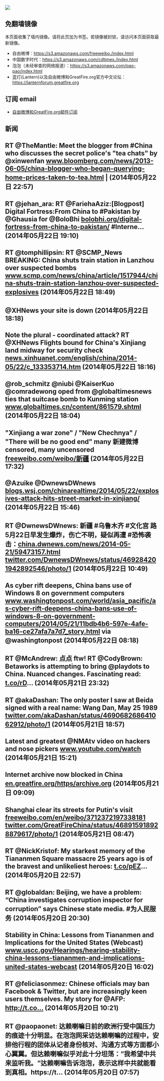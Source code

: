 <img src="https://raw.githubusercontent.com/greatfire/z/master/logos.gif" />

## 免翻墙镜像
本页面收集了墙内镜像。请将此页加为书签。若镜像被封锁，请访问本页面获取最新镜像。
* 自由微博：https://s3.amazonaws.com/freeweibo./index.html
* 中国数字时代：https://s3.amazonaws.com/cdtimes./index.html
* 泡泡（未经审查的网络报道）：https://s3.amazonaws.com/pao-pao/index.html
* 蓝灯(Lantern)以及自由微博和GreatFire.org官方中文论坛：https://lanternforum.greatfire.org

## 订阅 email
* <a href="https://greatfire.us7.list-manage.com/subscribe?u=854fca58782082e0cbdf204a0&id=c78949b93c">自由微博和GreatFire.org邮件订阅</a>
		
## 新闻
RT @TheMantle: Meet the blogger from #China who discusses the secret police's "tea chats" by @xinwenfan <a href="http://www.bloomberg.com/news/2013-06-05/china-blogger-who-began-querying-home-prices-taken-to-tea.html?utm_content=buffercede4&utm_medium=social&utm_source=twitter.com&utm_campaign=buffer">www.bloomberg.com/news/2013-06-05/china-blogger-who-began-querying-home-prices-taken-to-tea.html</a> | (2014年05月22日 22:57)
 ---
RT @jehan_ara: RT @FariehaAziz:[Blogpost] Digital Fortress:From China to #Pakistan by @Ghausia for @BoloBhi <a href="http://bolobhi.org/digital-fortress-from-china-to-pakistan/">bolobhi.org/digital-fortress-from-china-to-pakistan/</a> #Interne… (2014年05月22日 19:10)
 ---
RT @tomphillipsin: RT @SCMP_News BREAKING: China shuts train station in Lanzhou over suspected bombs <a href="http://www.scmp.com/news/china/article/1517944/china-shuts-train-station-lanzhou-over-suspected-explosives">www.scmp.com/news/china/article/1517944/china-shuts-train-station-lanzhou-over-suspected-explosives</a> (2014年05月22日 18:49)
 ---
@XHNews your site is down (2014年05月22日 18:18)
 ---
Note the plural - coordinated attack? RT @XHNews Flights bound for China's Xinjiang land midway for security check <a href="http://news.xinhuanet.com/english/china/2014-05/22/c_133353714.htm">news.xinhuanet.com/english/china/2014-05/22/c_133353714.htm</a> (2014年05月22日 18:16)
 ---
@rob_schmitz @niubi @KaiserKuo @comradewong oped from @globaltimesnews ties that suitcase bomb to Kunming station <a href="http://www.globaltimes.cn/content/861579.shtml?utm_content=bufferc0929&utm_medium=social&utm_source=twitter.com&utm_campaign=buffer">www.globaltimes.cn/content/861579.shtml</a> (2014年05月22日 18:04)
 ---
"Xinjiang a war zone" / "New Chechnya" / "There will be no good end" many 新建微博 censored, many uncensored <a href="https://freeweibo.com/weibo/%E6%96%B0%E7%96%86?censored">freeweibo.com/weibo/新疆</a> (2014年05月22日 17:32)
 ---
@Azuike @DwnewsDWnews <a href="http://blogs.wsj.com/chinarealtime/2014/05/22/explosives-attack-hits-street-market-in-xinjiang/?mod=WSJBlog">blogs.wsj.com/chinarealtime/2014/05/22/explosives-attack-hits-street-market-in-xinjiang/</a> (2014年05月22日 15:46)
 ---
RT @DwnewsDWnews: 新疆 #乌鲁木齐 #文化宫 路5月22日早发生爆炸，伤亡不明，疑似再遭 #恐怖袭击：<a href="http://china.dwnews.com/news/2014-05-21/59473157.html">china.dwnews.com/news/2014-05-21/59473157.html</a> <a href="https://twitter.com/DwnewsDWnews/status/469284201942892546/photo/1">twitter.com/DwnewsDWnews/status/469284201942892546/photo/1</a> (2014年05月22日 10:49)
 ---
As cyber rift deepens, China bans use of Windows 8 on government computers <a href="http://www.washingtonpost.com/world/asia_pacific/as-cyber-rift-deepens-china-bans-use-of-windows-8-on-government-computers/2014/05/21/11bdb4b6-597e-4afe-ba16-ce27afa7a7d7_story.html">www.washingtonpost.com/world/asia_pacific/as-cyber-rift-deepens-china-bans-use-of-windows-8-on-government-computers/2014/05/21/11bdb4b6-597e-4afe-ba16-ce27afa7a7d7_story.html</a> via @washingtonpost (2014年05月22日 08:18)
 ---
RT @McAndrew: 点点 ftw! RT @CodyBrown: Betaworks is attempting to bring @playdots to China. Nuanced changes. Fascinating read: <a href="http://t.co/rD">t.co/rD</a>… (2014年05月21日 23:32)
 ---
RT @akaDashan: The only poster I saw at Beida signed with a real name: Wang Dan, May 25 1989 <a href="https://twitter.com/akaDashan/status/469068268641062912/photo/1">twitter.com/akaDashan/status/469068268641062912/photo/1</a> (2014年05月21日 18:57)
 ---
Latest and greatest @NMAtv video on hackers and nose pickers <a href="https://www.youtube.com/watch?v=wsndpFj_8sc">www.youtube.com/watch</a> (2014年05月21日 15:21)
 ---
Internet archive now blocked in China  <a href="https://en.greatfire.org/https/archive.org">en.greatfire.org/https/archive.org</a> (2014年05月21日 09:09)
 ---
Shanghai clear its streets for Putin's visit <a href="https://freeweibo.com/en/weibo/3712372197338181">freeweibo.com/en/weibo/3712372197338181</a> <a href="https://twitter.com/GreatFireChina/status/468915918928879617/photo/1">twitter.com/GreatFireChina/status/468915918928879617/photo/1</a> (2014年05月21日 08:47)
 ---
RT @NickKristof: My starkest memory of the Tiananmen Square massacre 25 years ago is of the bravest and unlikeliest heroes: <a href="http://t.co/pEZ">t.co/pEZ</a>… (2014年05月20日 22:57)
 ---
RT @globaldan: Beijing, we have a problem: “China investigates corruption inspector for corruption” says Chinese state media. #为人民服务 (2014年05月20日 20:30)
 ---
Stability in China: Lessons from Tiananmen and Implications for the United States (Webcast) <a href="http://www.uscc.gov/Hearings/hearing-stability-china-lessons-tiananmen-and-implications-united-states-webcast#sthash.Yy3YQSYa.dpuf">www.uscc.gov/Hearings/hearing-stability-china-lessons-tiananmen-and-implications-united-states-webcast</a> (2014年05月20日 16:02)
 ---
RT @feliciasonmez: Chinese officials may ban Facebook &amp; Twitter, but are increasingly keen users themselves. My story for @AFP: http://t.co… (2014年05月20日 10:21)
 ---
RT @paopaonet: 达赖喇嘛日前的欧洲行受中国压力的痕迹十分明显。在泡泡网采访达赖喇嘛的过程中，安排他行程的团体从记者身份核对、沟通方式等方面都小心翼翼。但达赖喇嘛似乎对此十分坦荡：“我希望中共来监听我。“达赖喇嘛告诉泡泡，表示这样中共就能看到真相。https://t… (2014年05月20日 07:57)
 ---
